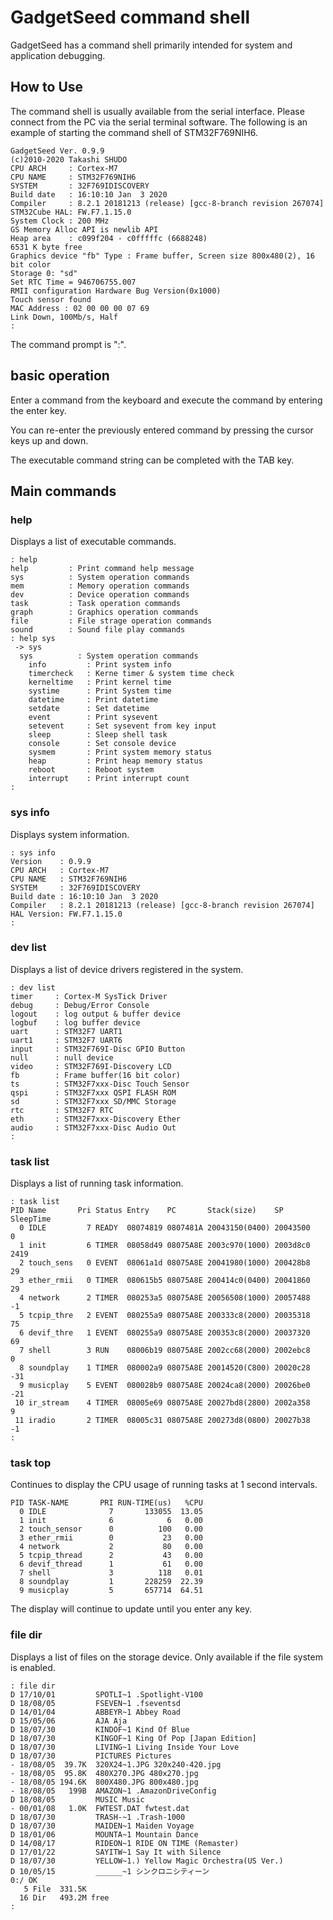 # GadgetSeed command shell

GadgetSeed has a command shell primarily intended for system and application debugging.

## How to Use

The command shell is usually available from the serial interface.
Please connect from the PC via the serial terminal software.
The following is an example of starting the command shell of STM32F769NIH6.

```
GadgetSeed Ver. 0.9.9
(c)2010-2020 Takashi SHUDO
CPU ARCH     : Cortex-M7
CPU NAME     : STM32F769NIH6
SYSTEM       : 32F769IDISCOVERY
Build date   : 16:10:10 Jan  3 2020
Compiler     : 8.2.1 20181213 (release) [gcc-8-branch revision 267074]
STM32Cube HAL: FW.F7.1.15.0
System Clock : 200 MHz
GS Memory Alloc API is newlib API
Heap area    : c099f204 - c0fffffc (6688248)
6531 K byte free
Graphics device "fb" Type : Frame buffer, Screen size 800x480(2), 16 bit color
Storage 0: "sd"
Set RTC Time = 946706755.007
RMII configuration Hardware Bug Version(0x1000)
Touch sensor found
MAC Address : 02 00 00 00 07 69
Link Down, 100Mb/s, Half
: 
```

The command prompt is ":".

## basic operation

Enter a command from the keyboard and execute the command by entering the enter key.

You can re-enter the previously entered command by pressing the cursor keys up and down.

The executable command string can be completed with the TAB key.

## Main commands

### help

Displays a list of executable commands.

```
: help  
help         : Print command help message
sys          : System operation commands
mem          : Memory operation commands
dev          : Device operation commands
task         : Task operation commands
graph        : Graphics operation commands
file         : File strage operation commands
sound        : Sound file play commands
: help sys
 -> sys
  sys          : System operation commands
    info         : Print system info
    timercheck   : Kerne timer & system time check
    kerneltime   : Print kernel time
    systime      : Print System time
    datetime     : Print datetime
    setdate      : Set datetime
    event        : Print sysevent
    setevent     : Set sysevent from key input
    sleep        : Sleep shell task
    console      : Set console device
    sysmem       : Print system memory status
    heap         : Print heap memory status
    reboot       : Reboot system
    interrupt    : Print interrupt count
:
```

### sys info

Displays system information.

```
: sys info
Version    : 0.9.9
CPU ARCH   : Cortex-M7
CPU NAME   : STM32F769NIH6
SYSTEM     : 32F769IDISCOVERY
Build date : 16:10:10 Jan  3 2020
Compiler   : 8.2.1 20181213 (release) [gcc-8-branch revision 267074]
HAL Version: FW.F7.1.15.0
:
```

### dev list

Displays a list of device drivers registered in the system.

```
: dev list 
timer     : Cortex-M SysTick Driver
debug     : Debug/Error Console
logout    : log output & buffer device
logbuf    : log buffer device
uart      : STM32F7 UART1
uart1     : STM32F7 UART6
input     : STM32F769I-Disc GPIO Button
null      : null device
video     : STM32F769I-Discovery LCD
fb        : Frame buffer(16 bit color)
ts        : STM32F7xxx-Disc Touch Sensor
qspi      : STM32F7xxx QSPI FLASH ROM
sd        : STM32F7xxx SD/MMC Storage
rtc       : STM32F7 RTC
eth       : STM32F7xxx-Discovery Ether
audio     : STM32F7xxx-Disc Audio Out
: 
```

### task list

Displays a list of running task information.

```
: task list 
PID Name       Pri Status Entry    PC       Stack(size)    SP       SleepTime
  0 IDLE         7 READY  08074819 0807481A 20043150(0400) 20043500         0
  1 init         6 TIMER  08058d49 08075A8E 2003c970(1000) 2003d8c0      2419
  2 touch_sens   0 EVENT  08061a1d 08075A8E 20041980(1000) 200428b8        29
  3 ether_rmii   0 TIMER  080615b5 08075A8E 200414c0(0400) 20041860        29
  4 network      2 TIMER  080253a5 08075A8E 20056508(1000) 20057488        -1
  5 tcpip_thre   2 EVENT  080255a9 08075A8E 200333c8(2000) 20035318        75
  6 devif_thre   1 EVENT  080255a9 08075A8E 200353c8(2000) 20037320        69
  7 shell        3 RUN    08006b19 08075A8E 2002cc68(2000) 2002ebc8         0
  8 soundplay    1 TIMER  080002a9 08075A8E 20014520(C800) 20020c28       -31
  9 musicplay    5 EVENT  080028b9 08075A8E 20024ca8(2000) 20026be0       -21
 10 ir_stream    4 TIMER  08005e69 08075A8E 20027bd8(2800) 2002a358         9
 11 iradio       2 TIMER  08005c31 08075A8E 200273d8(0800) 20027b38        -1
: 
```

### task top

Continues to display the CPU usage of running tasks at 1 second intervals.

```
PID TASK-NAME       PRI RUN-TIME(us)   %CPU
  0 IDLE              7       133055  13.05
  1 init              6            6   0.00
  2 touch_sensor      0          100   0.00
  3 ether_rmii        0           23   0.00
  4 network           2           80   0.00
  5 tcpip_thread      2           43   0.00
  6 devif_thread      1           61   0.00
  7 shell             3          118   0.01
  8 soundplay         1       228259  22.39
  9 musicplay         5       657714  64.51
```

The display will continue to update until you enter any key.

### file dir

Displays a list of files on the storage device.
Only available if the file system is enabled.

```
: file dir 
D 17/10/01         SPOTLI~1 .Spotlight-V100
D 18/08/05         FSEVEN~1 .fseventsd
D 14/01/04         ABBEYR~1 Abbey Road
D 15/05/06         AJA Aja
D 18/07/30         KINDOF~1 Kind Of Blue
D 18/07/30         KINGOF~1 King Of Pop [Japan Edition]
D 18/07/30         LIVING~1 Living Inside Your Love
D 18/07/30         PICTURES Pictures
- 18/08/05  39.7K  320X24~1.JPG 320x240-420.jpg
- 18/08/05  95.8K  480X270.JPG 480x270.jpg
- 18/08/05 194.6K  800X480.JPG 800x480.jpg
- 18/08/05   199B  AMAZON~1 .AmazonDriveConfig
D 18/08/05         MUSIC Music
- 00/01/08   1.0K  FWTEST.DAT fwtest.dat
D 18/07/30         TRASH-~1 .Trash-1000
D 18/07/30         MAIDEN~1 Maiden Voyage
D 18/01/06         MOUNTA~1 Mountain Dance
D 14/08/17         RIDEON~1 RIDE ON TIME (Remaster)
D 17/01/22         SAYITW~1 Say It with Silence
D 18/07/30         YELLOW~1.) Yellow Magic Orchestra(US Ver.)
D 10/05/15         ______~1 シンクロニシティーン
0:/ OK
   5 File  331.5K
  16 Dir   493.2M free
:
```
